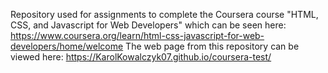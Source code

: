 Repository used for assignments to complete the Coursera course "HTML, CSS, and Javascript for Web Developers"
which can be seen here: https://www.coursera.org/learn/html-css-javascript-for-web-developers/home/welcome
The web page from this repository can be viewed here: https://KarolKowalczyk07.github.io/coursera-test/
